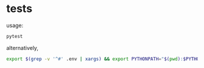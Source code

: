 # tests

usage:

```bash
pytest
```

alternatively,

```bash
export $(grep -v '^#' .env | xargs) && export PYTHONPATH="$(pwd):$PYTHONPATH" && export TARGET_DIRECTORY="." && pytest
```

